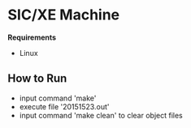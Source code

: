 # SIC/XE Machine

**Requirements**
  - Linux

## How to Run
  - input command 'make'
  - execute file '20151523.out'
  - input command 'make clean' to clear object files
